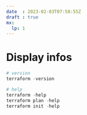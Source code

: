 ```yaml
---
date  : 2023-02-03T07:58:55Z
draft : true
mx:  
  lp: 1
---
```


# Display infos
```powershell
# version
terraform -version 

# help
terraform -help
terraform plan -help
terraform init -help
```

